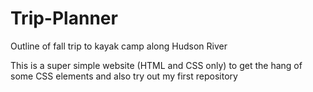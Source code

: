 # Trip-Planner
Outline of fall trip to kayak camp along Hudson River

This is a super simple website (HTML and CSS only) to get the hang of some CSS elements and also try out my first repository
